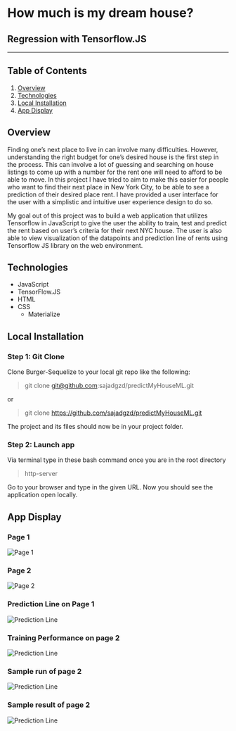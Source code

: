 # How much is my dream house?
## Regression with Tensorflow.JS
----------
## Table of Contents 
1. [Overview](#overview)
2. [Technologies](#technologies)
3. [Local Installation](#installation)
4. [App Display](#display)

<a name="overview"></a>
## Overview
Finding one’s next place to live in can involve many difficulties. However, understanding the right budget for one’s desired house is the first step in the process. This can involve a lot of guessing and searching on house listings to come up with a number for the rent one will need to afford to be able to move. In this project I have tried to aim to make this easier for people who want to find their next place in New York City, to be able to see a prediction of their desired place rent. I have provided a user interface for the user with a simplistic and intuitive user experience design to do so.  

My goal out of this project was to build a web application that utilizes Tensorflow in JavaScript to give the user the ability to train, test and predict the rent based on user’s criteria for their next NYC house. The user is also able to view visualization of the datapoints and prediction line of rents using Tensorflow JS library on the web environment.

<a name="technologies"></a>
## Technologies
 * JavaScript
 * TensorFlow.JS
 * HTML
 * CSS
    * Materialize

<a name="installation"></a>
## Local Installation
### Step 1: Git Clone
Clone Burger-Sequelize to your local git repo like the following:
> git clone git@github.com:sajadgzd/predictMyHouseML.git

or

> git clone https://github.com/sajadgzd/predictMyHouseML.git

The project and its files should now be in your project folder.

### Step 2: Launch app 
Via terminal type in these bash command once you are in the root directory 

> http-server 

Go to your browser and type in the given URL. Now you should see the application open locally.

<a name="display"></a>
## App Display

### Page 1
![Page 1](assets/img/userInterface1.png)

### Page 2
![Page 2](assets/img/userInterface2.png)

### Prediction Line on Page 1
![Prediction Line](assets/img/predictionLine.png)

### Training Performance on page 2
![Prediction Line](assets/img/trainingMultiple.png)


### Sample run of page 2
![Prediction Line](assets/img/multipleLoss.png)
### Sample result of page 2
![Prediction Line](assets/img/result.png)

